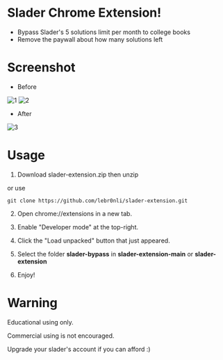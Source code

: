 

# Slader Chrome Extension!

* Bypass Slader's 5 solutions limit per month to college books 
* Remove the paywall about how many solutions left


# Screenshot

* Before

![1](https://raw.githubusercontent.com/lebr0nli/slader-extension/main/sample/before1.png)
![2](https://raw.githubusercontent.com/lebr0nli/slader-extension/main/sample/before2.png)

* After

![3](https://raw.githubusercontent.com/lebr0nli/slader-extension/main/sample/after.png)

# Usage

1. Download slader-extension.zip then unzip 

or use

	git clone https://github.com/lebr0nli/slader-extension.git

2. Open chrome://extensions in a new tab.

3. Enable "Developer mode" at the top-right.

4. Click the "Load unpacked" button that just appeared.

5. Select the folder **slader-bypass** in **slader-extension-main** or **slader-extension**

6. Enjoy!

# Warning

Educational using only.

Commercial using is not encouraged.

Upgrade your slader's account if you can afford :)
